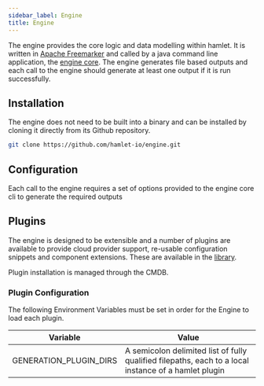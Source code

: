 ```yaml
---
sidebar_label: Engine
title: Engine
---
```


The engine provides the core logic and data modelling within hamlet. It is written in [Apache Freemarker](https://freemarker.apache.org/) and called by a java command line application, the [engine core](./engine_core). The engine generates file based outputs and each call to the engine should generate at least one output if it is run successfully.

## Installation

The engine does not need to be built into a binary and can be installed by cloning it directly from its Github repository.

```bash
git clone https://github.com/hamlet-io/engine.git
```

## Configuration

Each call to the engine requires a set of options provided to the engine core cli to generate the required outputs

## Plugins

The engine is designed to be extensible and a number of plugins are available to provide cloud provider support, re-usable configuration snippets and component extensions. These are available in the [library](https://github.com/hamlet-io/hamlet-library).

Plugin installation is managed through the CMDB.

### Plugin Configuration

The following Environment Variables must be set in order for the Engine to load each plugin.

| Variable                | Value                                                                                                       |
|-------------------------|-------------------------------------------------------------------------------------------------------------|
| GENERATION_PLUGIN_DIRS  | A semicolon delimited list of fully qualified filepaths, each to a local instance of a hamlet plugin        |
